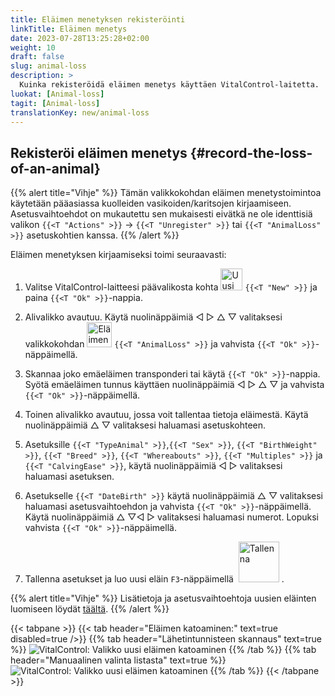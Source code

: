 ```yaml
---
title: Eläimen menetyksen rekisteröinti
linkTitle: Eläimen menetys
date: 2023-07-28T13:25:28+02:00
weight: 10
draft: false
slug: animal-loss
description: >
  Kuinka rekisteröidä eläimen menetys käyttäen VitalControl-laitetta.
luokat: [Animal-loss]
tagit: [Animal-loss]
translationKey: new/animal-loss
---
```

## Rekisteröi eläimen menetys {#record-the-loss-of-an-animal}
 
{{% alert title="Vihje" %}}
Tämän valikkokohdan eläimen menetystoimintoa käytetään pääasiassa kuolleiden vasikoiden/karitsojen kirjaamiseen. Asetusvaihtoehdot on mukautettu sen mukaisesti eivätkä ne ole identtisiä valikon `{{<T "Actions" >}}` -> `{{<T "Unregister" >}}` tai `{{<T "AnimalLoss" >}}` asetuskohtien kanssa.
{{% /alert %}}

Eläimen menetyksen kirjaamiseksi toimi seuraavasti:

1. Valitse VitalControl-laitteesi päävalikosta kohta <img src="/icons/main/new-animal.svg" width="35" align="bottom" alt="Uusi eläin" /> `{{<T "New" >}}` ja paina `{{<T "Ok" >}}`-nappia.

2. Alivalikko avautuu. Käytä nuolinäppäimiä ◁ ▷ △ ▽ valitaksesi valikkokohdan <img src="/icons/main/stillbirth.svg" width="40" align="bottom" alt="Eläimen menetys" /> `{{<T "AnimalLoss" >}}` ja vahvista `{{<T "Ok" >}}`-näppäimellä.

3. Skannaa joko emäeläimen transponderi tai käytä `{{<T "Ok" >}}`-nappia. Syötä emäeläimen tunnus käyttäen nuolinäppäimiä ◁ ▷ △ ▽ ja vahvista `{{<T "Ok" >}}`-näppäimellä.

4. Toinen alivalikko avautuu, jossa voit tallentaa tietoja eläimestä. Käytä nuolinäppäimiä △ ▽ valitaksesi haluamasi asetuskohteen.

5. Asetuksille `{{<T "TypeAnimal" >}}`,`{{<T "Sex" >}}`, `{{<T "BirthWeight" >}}`, `{{<T "Breed" >}}`, `{{<T "Whereabouts" >}}`, `{{<T "Multiples" >}}` ja `{{<T "CalvingEase" >}}`, käytä nuolinäppäimiä ◁ ▷ valitaksesi haluamasi asetuksen.

6. Asetukselle `{{<T "DateBirth" >}}` käytä nuolinäppäimiä △ ▽ valitaksesi haluamasi asetusvaihtoehdon ja vahvista `{{<T "Ok" >}}`-näppäimellä. Käytä nuolinäppäimiä △ ▽◁ ▷ valitaksesi haluamasi numerot. Lopuksi vahvista `{{<T "Ok" >}}`-näppäimellä.

7. Tallenna asetukset ja luo uusi eläin `F3`-näppäimellä &nbsp;<img src="/icons/footer/save_exit.svg" width="65" align="bottom" alt="Tallenna" />&nbsp;.

{{% alert title="Vihje" %}}
Lisätietoja ja asetusvaihtoehtoja uusien eläinten luomiseen löydät [täältä](../../settings/animal-registration/).
{{% /alert %}}

{{< tabpane >}}
{{< tab header="Eläimen katoaminen:" text=true disabled=true />}}
{{% tab header="Lähetintunnisteen skannaus" text=true %}}
![VitalControl: Valikko uusi eläimen katoaminen](../images/animalloss-scan.png "Kirjaa eläimen katoaminen")
{{% /tab %}}
{{% tab header="Manuaalinen valinta listasta" text=true %}}
![VitalControl: Valikko uusi eläimen katoaminen](../images/animalloss.png "Kirjaa eläimen katoaminen")
{{% /tab %}}
{{< /tabpane >}}
